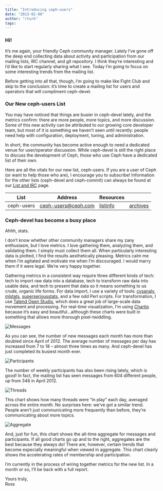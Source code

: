 ```yaml
---
title: "Introducing ceph-users"
date: "2013-02-08"
author: "rturk"
tags: 
---
```


### Hi!

It’s me again, your friendly Ceph community manager. Lately I’ve gone off the deep end collecting data about activity and participation from our mailing lists, IRC channel, and git repository. I think they’re interesting and I’d like to start regularly sharing what I see. Today I’m going to focus on some interesting trends from the mailing list.

Before getting into all that, though, I’m going to make like Fight Club and skip to the conclusion: it’s time to create a mailing list for users and operators that will compliment ceph-devel.

### Our New ceph-users List

You may have noticed that things are busier in ceph-devel lately, and the metrics confirm: there are more people, more topics, and more discussion. Some of this new activity can be attributed to our growing core developer team, but most of it is something we haven’t seen until recently: people need help with configuration, deployment, tuning, and administration.

In short, the community has become active enough to need a dedicated venue for user/operator discussion. While ceph-devel is still the right place to discuss the development of Ceph, those who use Ceph have a dedicated list of their own.

Here are all the vitals for our new list, ceph-users. If you are a user of Ceph (or want to help those who are), I encourage you to subscribe! Information for the other lists (ceph-devel and ceph-commit) can always be found at our [List and IRC](http://ceph.com/resources/mailing-list-irc/) page.  

| List | Address | Resources |  |
| --- | --- | --- | --- |
| ceph-users | [ceph-users@ceph.com](mailto:ceph-users@ceph.com) | [listinfo](http://lists.ceph.com/listinfo.cgi/ceph-users-ceph.com/) | [archives](http://lists.ceph.com/pipermail/ceph-users-ceph.com/) | [subscribe](mailto:ceph-users-join@lists.ceph.com) |

### Ceph-devel has become a busy place

Ahhh, stats.

I don’t know whether other community managers share my zany enthusiasm, but I love metrics. I love gathering them, analyzing them, and validating them. I simply must collect them all. When particularly interesting data is plotted, I find the results aesthetically pleasing. Metrics calm me when I’m agitated and motivate me when I’m discouraged. I would marry them if it were legal. We’re very happy together.

Gathering metrics in a consistent way require three different kinds of tech: tech to import raw data into a database, tech to transform raw data into usable data, and tech to present that data so it means something to us crude, organic life forms. For data import, I use a variety of tools: [cvsanaly](https://github.com/MetricsGrimoire/CVSAnalY), [mlstats](https://github.com/MetricsGrimoire/MailingListStats/), [superseriousstats](https://github.com/tommyrot/superseriousstats), and a few odd Perl scripts. For transformation, I use [Talend Open Studio](http://www.talend.com/products/data-integration), which does a great job of large-scale data movement and processing. For real-time visualization, I’m using [Chartio](http://chartio.com) because it’s easy and beautiful…although these charts were built in something that allows more thorough pixel-twiddling.

![Messages](images/messages.png "messages.png")

As you can see, the number of new messages each month has more than doubled since April of 2012. The average number of messages per day has increased from 7 to 18 – almost three times as many. And ceph-devel has just completed its busiest month ever.

![Participants](images/participants.png "participants.png")

The number of weekly participants has also been rising lately, which is good! In fact, the mailing list has seen messages from 604 different people, up from 348 in April 2012.

![Threads](images/threads.png "threads.png")

This chart shows how many threads were “in play” each day, averaged across the entire month. No surprises here: we’ve got a similar trend. People aren’t just communicating more frequently than before, they’re communicating about more topics.

![Aggregate](images/aggregate.png "aggregate.png")

And, just for fun, this chart shows the all-time aggregate for messages and participants. If all good charts go up and to the right, aggregates are the best because they always do! There are, however, certain trends that become especially meaningful when viewed in aggregate. This chart clearly shows the accelerating rates of membership and participation.

I’m currently in the process of wiring together metrics for the new list. In a month or so, I’ll be back with a full report.

Yours truly,  
Ross

